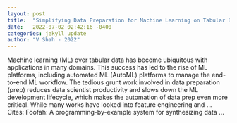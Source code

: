 ```yaml
---
layout: post
title:  "Simplifying Data Preparation for Machine Learning on Tabular Data"
date:   2022-07-02 02:42:16 -0400
categories: jekyll update
author: "V Shah - 2022"
---
```

Machine learning (ML) over tabular data has become ubiquitous with applications in many domains. This success has led to the rise of ML platforms, including automated ML (AutoML) platforms to manage the end-to-end ML workflow. The tedious grunt work involved in data preparation (prep) reduces data scientist productivity and slows down the ML development lifecycle, which makes the automation of data prep even more critical. While many works have looked into feature engineering and …
Cites: ‪Foofah: A programming-by-example system for synthesizing data …‬  